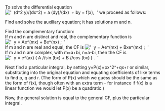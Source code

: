 To solve the differential equation
!['  (d\^2 y)/(dx\^2) + a (dy)/(dx)  + by = f(x),  '](../dictionary/equation_images/2060.1..png)
we proceed as follows:

Find and solve the auxiliary equation; it has solutions m and n.

Find the complementary function:\
 If m and n are distinct and real, the complementary function is
!['  y = Ae\^(mx) + Be\^(nx) ;  '](../dictionary/equation_images/2060.2..png)\
 If m and n are real and equal, the CF is
!['  y = Ae\^(mx) + Bxe\^(mx) ;  '](../dictionary/equation_images/2060.3..png)\
 If m and n are complex, with m=a+bi, n=a-bi, then the CF is
!['  y = e\^(ax) ( A //sin (bx) + B //cos (bx) ) .  '](../dictionary/equation_images/2060.4..png)

Next find a particular integral, by setting y=P(x)=px^2^+qx+r or
similar, substituting into the original equation and equating
coefficients of like terms to find p, q and r. (The form of P(x) which
we guess should be the same as the form of f(x), though often with an
extra term - for instance if f(x) is a linear function we would let P(x)
be a quadratic.)

Now, the general solution is equal to the general CF, plus the
particular integral.
